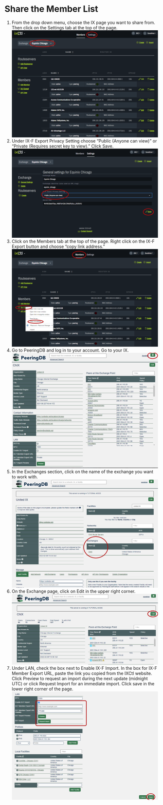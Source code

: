 # Share the Member List
1. From the drop down menu, choose the IX page you want to share from. Then click on the Settings tab at the top of the page.
   ![](img/share-the-member-list-images/step1.png)
2. Under IX-F Export Privacy Setting choose “Public (Anyone can view)” or “Private (Requires secret key to view).” Click Save.
   ![](img/share-the-member-list-images/step2.png)
3. Click on the Members tab at the top of the page. Right click on the IX-F Export button and choose “copy link address.”
   ![](img/share-the-member-list-images/step3.png)
4. Go to PeeringDB and log in to your account. Go to your IX.
   ![](img/share-the-member-list-images/step4.png)
5. In the Exchanges section, click on the name of the exchange you want to work with.
   ![](img/share-the-member-list-images/step5.png)
6. On the Exchange page, click on Edit in the upper right corner.
   ![](img/share-the-member-list-images/step6.png)
7. Under LAN, check the box next to Enable IX-F Import. In the box for IX-F Member Export URL, paste the link you copied from the IXCtl website. Click Preview to request an import during the next update (midnight UTC) or click Request Import for an immediate import. Click save in the lower right corner of the page.
   ![](img/share-the-member-list-images/step7.png)
